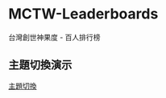# MCTW-Leaderboards
台灣創世神果度 - 百人排行榜

## 主題切換演示
[主題切換](https://gyazo.com/c35b2995d7dc3cb8e682d6947bd910a1.gif)
